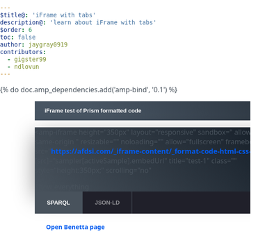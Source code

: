 ```yaml
---
$title@: 'iFrame with tabs'
description@: 'learn about iFrame with tabs'
$order: 6
toc: false
author: jaygray0919
contributors:
  - gigster99
  - ndlovun
---
```

{% do doc.amp_dependencies.add('amp-bind', '0.1') %}
<style amp-custom="">

@font-face{font-family:'Noto Sans';font-style:normal;font-weight:400;font-display:swap;src:local("Noto Sans"),local("NotoSans"),url(https://amp.dev/static/fonts/noto-sans-v7-latin-regular.woff2) format("woff2"),url(https://amp.dev/static/fonts/noto-sans-v7-latin-regular.woff) format("woff")}
@font-face{font-family:'Noto Sans';font-style:normal;font-weight:700;font-display:swap;src:local("Noto Sans Bold"),local("NotoSans-Bold"),url(https://amp.dev/static/fonts/noto-sans-v7-latin-700.woff2) format("woff2"),url(https://amp.dev/static/fonts/noto-sans-v7-latin-700.woff) format("woff")}
@font-face{font-family:Poppins;font-style:normal;font-weight:700;font-display:swap;src:local("Poppins Bold"),local("Poppins-Bold"),url(https://amp.dev/static/fonts/poppins-v5-latin-700.woff2) format("woff2"),url(https://amp.dev/static/fonts/poppins-v5-latin-700.woff) format("woff")}
@font-face{font-family:'Fira Mono';font-style:normal;font-weight:400;font-display:swap;src:local("Fira Mono"),local("FiraMono"),url(https://amp.dev/static/fonts/fira-mono-v7-latin-500.woff2) format("woff2"),url(https://amp.dev/static/fonts/fira-mono-v7-latin-500.woff) format("woff")}
*{box-sizing:border-box}
body,html{padding:0;margin:0;min-width:240px;color:#48525c;background-color:#fff;font-size:16px;font-family:'Noto Sans',sans-serif;overflow-x:hidden;-webkit-font-smoothing:antialiased;-moz-osx-font-smoothing:grayscale}
@media (max-width:240px){body,html{font-size:14px}}

:target::before{content:'';display:block;visibility:hidden;height:120px;margin-top:-120px}
@media (min-width:1024px){h2:target::before{height:81px;margin-top:-81px}}

h2{margin-top:1.5rem;margin-bottom:.75em;font-family:Poppins,sans-serif;font-weight:700;line-height:1.2em;color:#20202a}
h2{font-size:1.8rem;margin-top:2rem}

.-n{display:flex;align-items:center;text-decoration:none;padding:0 0 1.5em;margin:0}
.-r{line-height:1.6rem;font-weight:400;color:#48525c;font-size:.875rem;font-weight:700;color:#005af0;line-height:1.3;transition:transform .3s cubic-bezier(.25,.1,.25,1)}
.-i{fill:#005af0;padding:.438em 0;margin-bottom:auto;margin-right:.625em;box-sizing:initial;transition:transform .3s cubic-bezier(.25,.1,.25,1)}
.-n:hover .-i,.-n:hover .-r{transform:translateX(10px)}
a{font-weight:700;text-decoration:none;color:#005af0}
.ap-a-ico{display:flex;font-size:initial;box-sizing:initial;justify-content:center;width:1em;height:1em}
.ap--sampler{margin-bottom:7em}
@media (max-width:320px){.ap--sampler{display:none}}
@media (min-width:768px){.ap--sampler{margin-bottom:8vw}}

.ap--sampler .ap-m-copy{grid-column:3/13;padding:0 20px;margin-bottom:1.5em}
@media (min-width:768px){.ap--sampler .ap-m-copy{padding-left:20px;margin-bottom:3em}}
@media (min-width:1680px){.ap--sampler .ap-m-copy{grid-column:5/13}}

.ap--sampler .ap-m-copy-center{grid-column:6/20}
.ap--sampler .ap-m-copy-center h2{font-size:2.5rem;margin:0}
@media (min-width:768px){.ap--sampler .ap-m-copy-center h2{font-size:3.5rem}}

.ap--sampler .ap-m-copy-center .ap-a-ico{width:4em;height:4em;margin:0 auto .5em}
.ap-o-sampler{grid-column:3/-1;width:100%;max-width:1024px;padding-left:20px}
@media (min-width:1680px){.ap-o-sampler{grid-column:5/-3;padding-left:0}}

.ap-o-sampler-header{background:linear-gradient(225deg,#29323c,#485563 75%);font-size:.8125rem;font-family:Poppins,sans-serif;font-weight:700;color:#fff;padding:1.125em 1.75em}
.ap-o-sampler-tab-bar{display:flex;flex-wrap:nowrap;overflow-x:auto;-webkit-overflow-scrolling:touch;white-space:nowrap;background:#20202a}
.ap-o-sampler-tab{cursor:pointer;padding:1.125em 1.75em;border-right:1px solid #48525c;background:#20202a}
.ap-o-sampler-tab.active{background:#48525c}
.ap-o-sampler-tab.active span{opacity:1}
.ap-o-sampler-tab-title{font-size:.8125rem;font-family:Poppins,sans-serif;font-weight:700;color:#fff;opacity:.5}
.ap-o-sampler-iframe{width:100%;height:auto;background:linear-gradient(45deg,#48525c,#101923);box-shadow:0 15px 50px 0 rgba(0,0,0,.4)}
.ap-o-sampler-iframe [placeholder]{display:flex}
[placeholder] .ap-o-sampler-iframe-source{width:calc(50% - 4px)}
.ap-o-sampler-link{margin-top:1em;display:inline-block}
.ap-m-copy{margin-bottom:3em}
.ap-m-copy p{line-height:1.6rem;font-weight:400;color:#48525c}
.ap-m-copy-center{grid-column:1/-1;text-align:center}
.-rw{position:relative;display:flex;flex-wrap:wrap;width:100%;max-width:1440px;padding:0 20px;margin-left:auto;margin-right:auto}
@media (max-width:767px){.-rw{padding:0 15px}}
@media (min-width:768px){.-rw{display:grid;grid-gap:30px;grid-template-columns:repeat(24,minmax(0,1fr));padding:0 30px}}

.-ok{position:relative;display:flex;flex-wrap:wrap;width:100%;padding:0;margin-left:auto;margin-right:auto;max-width:1920px}
@media (min-width:768px){.-ok{display:grid;grid-gap:30px;grid-template-columns:repeat(24,minmax(0,1fr));padding:0}}

</style>

<section class="ap--sampler">

<amp-state id="sampler" class="" aria-hidden="true" hidden="">

<script type="application/json">
[{"embedUrl":"https://afdsi.com/_iframe-content/_format-code-html-css-js__2.html","standaloneUrl":"https://afdsi.com/_iframe-content/_format-code-html-css-js__2.html","title":"test-1","url":"https://afdsi.com/_iframe-content/_format-code-html-css-js__2.html"},
{"embedUrl":"https://afdsi.com/_iframe-content/_format-code-html-css-js___3.html","standaloneUrl":"https://afdsi.com/_iframe-content/_format-code-html-css-js___3.html","title":"test-2","url":"https://afdsi.com/_iframe-content/_format-code-html-css-js___3.html"}]
</script>

</amp-state>

<amp-state id="activeSample" class="" aria-hidden="true" hidden=""> 
<script type="application/json">0</script>
</amp-state>

<div class="-ok">

<div class="ap-o-sampler">
<div class="ap-o-sampler-header">iFrame test of Prism formatted code</div>
<div class="ap-o-sampler-iframe">

<amp-iframe
  height="350px"
  layout="responsive"
  sandbox="
    allow-scripts
    allow-same-origin
  "
  resizable=""
  noloading=""
  allow="fullscreen"
  frameborder="0"
  src="https://afdsi.com/_iframe-content/_format-code-html-css-js__2.html" [src]="sampler[activeSample].embedUrl" title="test-1" class="" style="height:350px;" scrolling="no"
>

<div overflow="" tabindex="0" role="button" aria-label="Show everything">Show everything</div>

<div placeholder="">
<div class="ap-o-sampler-iframe-source"></div>
</div>

</amp-iframe>
</div>

<div class="ap-o-sampler-tab-bar">

<div tabindex="0" role="button" class="ap-o-sampler-tab ap-o-sampler-tab-0 active" [class]="activeSample == '0' ? 'ap-o-sampler-tab ap-o-sampler-tab-0 active' : 'ap-o-sampler-tab ap-o-sampler-tab-0'" on="tap:AMP.setState({activeSample: '0'})">
<span class="ap-o-sampler-tab-title">SPARQL</span>
</div>

<div tabindex="0" role="button" class="ap-o-sampler-tab ap-o-sampler-tab-1 " [class]="activeSample == '1' ? 'ap-o-sampler-tab ap-o-sampler-tab-1 active' : 'ap-o-sampler-tab ap-o-sampler-tab-1'" on="tap:AMP.setState({activeSample: '1'})">
<span class="ap-o-sampler-tab-title">JSON-LD</span>
</div>

</div>

<div class="ap-o-sampler-link">
<a href="https://afdsi.com/_iframe-content/_format-code-html-css-js__2.html" [href]="sampler[activeSample].standaloneUrl" class="-n">
<div class="ap-a-ico -i">
<svg><use xlink:href="#internal"></use></svg>
</div>
<span class="-r">Open Benetta page</span>
</a>
</div>

</div>
</div>
</section>
